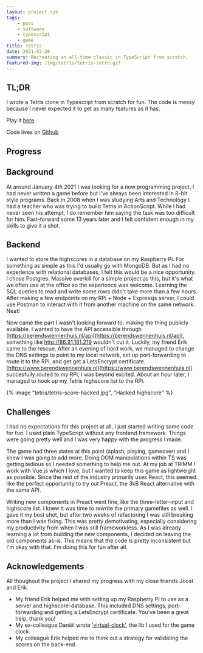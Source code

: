 ```yaml
---
layout: project.njk
tags: 
    - post
    - software
    - typescript
    - game
title: Tetris
date: 2021-03-20
summary: Recreating an all-time classic in TypeScript from scratch.
featured-img: /img/tetris/tetris-intro.gif
---
```


## TL;DR

I wrote a Tetris clone in Typescript from scratch for fun. The code is messy because I never expected it to get as many features as it has.  

Play it [here](/tetris)

Code lives on [Github](https://github.com/Berenddeperend/tetris)

## Progress

## Background

At around January 4th 2021 I was looking for a new programming project. I had never written a game before but I've always been interested in 8-bit style programs. Back in 2008 when I was studying Arts and Technology I had a teacher who was trying to build Tetris in ActionScript. While I had never seen his attempt, I do remember him saying the task was too difficult for him. Fast-forward some 13 years later and I felt confident enough in my skills to give it a shot.

## Backend

I wanted to store the highscores in a database on my Raspberry Pi. For something as simple as this I'd usually go with MongoDB. But as I had no experience with relational databases, I felt this would be a nice opportunity. I chose Postgres. Massive overkill for a simple project as this, but it's what we often use at the office so the experience was welcome. Learning the SQL queries to read and write some rows didn't take more than a few hours. After making a few endpoints on my RPi + Node + Expressjs server, I could use Postman to interact with it from another machine on the same network. Neat!

Now came the part I wasn't looking forward to: making the thing publicly available. I wanted to have the API accessible through [https://berendswennenhuis.nl/api](https://berendswennenhuis.nl/api), something like http://86.91.181.219 wouldn't cut it. Luckily, my friend Erik came to the rescue. After an evening of hard work, we managed to change the DNS settings to point to my local network, set up port-forwarding to route it to the RPi, and get get a LetsEncrypt certificate. [https://www.berendswennenhuis.nl](https://www.berendswennenhuis.nl) succesfully routed to my RPi, I was beyond excited. About an hour later, I managed to hook up my Tetris highscore list to the RPi.


{% image "tetris/tetris-score-hacked.jpg", "Hacked highscore" %}

## Challenges

I had no expectations for this project at all, I just started writing some code for fun. I used plain TypeScript without any frontend framework. Things were going pretty well and I was very happy with the progress I made.

The game had three states at this point (splash, playing, gameover) and I knew I was going to add more. Doing DOM manipulations within TS was getting tedious so I needed something to help me out. At my job at TRIMM I work with Vue.js which I love, but I wanted to keep this game as lightweight as possible. Since the rest of the industry primarily uses React, this seemed like the perfect opportunity to try out Preact, the 3kB React alternative with the same API. 

Writing new components in Preact went fine, like the three-letter-input and highscore list. I knew it was time to rewrite the primary gamefiles as well. I gave it my best shot, but after two weeks of refactoring I was still breaking more than I was fixing. This was pretty demotivating, especially considering my productivity from when I was still frameworkless. As I was already learning a lot from building the new components, I decided on leaving the old components as-is. This means that the code is pretty inconsistent but I'm okay with that. I'm doing this for fun after all.

## Acknowledgements

All thoughout the project I shared my progress with my close friends Joost and Erik.

- My friend Erik helped me with setting up my Raspberry Pi to use as a server and highscore-database. This included DNS settings, port-forwarding and getting a LetsEncrypt certificate. You've been a great help, thank you!
- My ex-colleague Daniël wrote ['virtual-clock'](https://virtual-clock.js.org/), the lib I used for the game clock.
- My colleague Erik helped me to think out a strategy for validating the scores on the back-end.